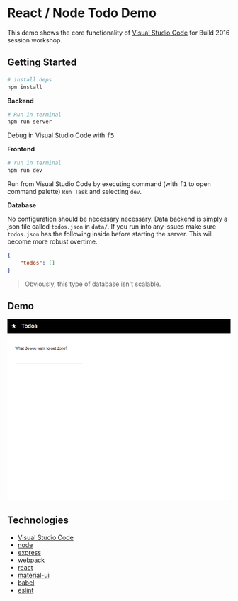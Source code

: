 # React / Node Todo Demo

This demo shows the core functionality of [Visual Studio Code](https://code.visualstudio.com)
for Build 2016 session workshop.

## Getting Started

```bash
# install deps
npm install
```

**Backend**

```bash
# Run in terminal
npm run server
```

Debug in Visual Studio Code with <kbd>f5</kbd>

**Frontend**

```bash
# run in terminal
npm run dev
```

Run from Visual Studio Code by executing command (with <kbd>f1</kbd> to open command palette) 
`Run Task` and selecting `dev`.

**Database**

No configuration should be necessary necessary. Data backend is simply a json file called `todos.json` in `data/`.
If you run into any issues make sure `todos.json` has the following inside before starting the 
server. This will become more robust overtime.

```json
{
    "todos": []
}
```

> Obviously, this type of database isn't scalable. 

## Demo

![todo demo](/media/todo_demo.gif)

## Technologies

* [Visual Studio Code](https://code.visualstudio.com)
* [node](https://nodejs.org/en/)
* [express](http://expressjs.com/)
* [webpack](https://webpack.github.io/)
* [react](https://facebook.github.io/react/)
* [material-ui](http://www.material-ui.com/#/)
* [babel](https://babeljs.io/)
* [eslint](http://eslint.org/)